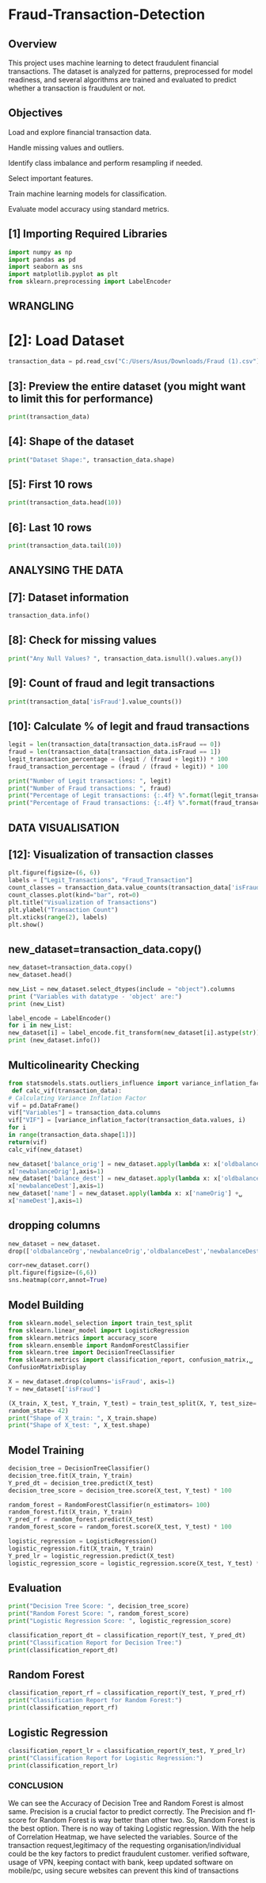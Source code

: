 # Fraud-Transaction-Detection

## Overview
This project uses machine learning to detect fraudulent financial transactions. The dataset is analyzed for patterns, preprocessed for model readiness, and several algorithms are trained and evaluated to predict whether a transaction is fraudulent or not.

## Objectives
Load and explore financial transaction data.

Handle missing values and outliers.

Identify class imbalance and perform resampling if needed.

Select important features.

Train machine learning models for classification.

Evaluate model accuracy using standard metrics.

## [1] Importing Required Libraries
````python
import numpy as np
import pandas as pd
import seaborn as sns
import matplotlib.pyplot as plt
from sklearn.preprocessing import LabelEncoder
````
## WRANGLING
# [2]: Load Dataset
````python
transaction_data = pd.read_csv("C:/Users/Asus/Downloads/Fraud (1).csv")
````
## [3]: Preview the entire dataset (you might want to limit this for performance)
````python
print(transaction_data)
````

## [4]: Shape of the dataset
````python
print("Dataset Shape:", transaction_data.shape)
````

## [5]: First 10 rows
````python
print(transaction_data.head(10))
````

## [6]: Last 10 rows
````python
print(transaction_data.tail(10))
````
## ANALYSING THE DATA
## [7]: Dataset information
````python
transaction_data.info()
````

## [8]: Check for missing values
````python
print("Any Null Values? ", transaction_data.isnull().values.any())
````

## [9]: Count of fraud and legit transactions
````python
print(transaction_data['isFraud'].value_counts())
````
## [10]: Calculate % of legit and fraud transactions
````python
legit = len(transaction_data[transaction_data.isFraud == 0])
fraud = len(transaction_data[transaction_data.isFraud == 1])
legit_transaction_percentage = (legit / (fraud + legit)) * 100
fraud_transaction_percentage = (fraud / (fraud + legit)) * 100

print("Number of Legit transactions: ", legit)
print("Number of Fraud transactions: ", fraud)
print("Percentage of Legit transactions: {:.4f} %".format(legit_transaction_percentage))
print("Percentage of Fraud transactions: {:.4f} %".format(fraud_transaction_percentage))
````
## DATA VISUALISATION
## [12]: Visualization of transaction classes
````python
plt.figure(figsize=(6, 6))
labels = ["Legit_Transactions", "Fraud_Transaction"]
count_classes = transaction_data.value_counts(transaction_data['isFraud'], sort=True)
count_classes.plot(kind="bar", rot=0)
plt.title("Visualization of Transactions")
plt.ylabel("Transaction Count")
plt.xticks(range(2), labels)
plt.show()
````
## new_dataset=transaction_data.copy()
````python
new_dataset=transaction_data.copy()
new_dataset.head()
````
````python
new_List = new_dataset.select_dtypes(include = "object").columns
print ("Variables with datatype - 'object' are:")
print (new_List)
````
````python
label_encode = LabelEncoder()
for i in new_List:
new_dataset[i] = label_encode.fit_transform(new_dataset[i].astype(str))
print (new_dataset.info())
````
## Multicolinearity Checking
````python
from statsmodels.stats.outliers_influence import variance_inflation_factor
 def calc_vif(transaction_data):
# Calculating Variance Inflation Factor
vif = pd.DataFrame()
vif["Variables"] = transaction_data.columns
vif["VIF"] = [variance_inflation_factor(transaction_data.values, i)
for i
in range(transaction_data.shape[1])]
return(vif)
calc_vif(new_dataset)
````
````python
new_dataset['balance_orig'] = new_dataset.apply(lambda x: x['oldbalanceOrg'] -␣
x['newbalanceOrig'],axis=1)
new_dataset['balance_dest'] = new_dataset.apply(lambda x: x['oldbalanceDest'] -␣
x['newbalanceDest'],axis=1)
new_dataset['name'] = new_dataset.apply(lambda x: x['nameOrig'] +␣
x['nameDest'],axis=1)
````
## dropping columns
````python
new_dataset = new_dataset.
drop(['oldbalanceOrg','newbalanceOrig','oldbalanceDest','newbalanceDest','nameOrig','nameDest'],calc_vif(new_dataset)
````
````python
corr=new_dataset.corr()
plt.figure(figsize=(6,6))
sns.heatmap(corr,annot=True)
````
## Model Building
````python
from sklearn.model_selection import train_test_split
from sklearn.linear_model import LogisticRegression
from sklearn.metrics import accuracy_score
from sklearn.ensemble import RandomForestClassifier
from sklearn.tree import DecisionTreeClassifier
from sklearn.metrics import classification_report, confusion_matrix,␣
ConfusionMatrixDisplay

X = new_dataset.drop(columns='isFraud', axis=1)
Y = new_dataset['isFraud']

(X_train, X_test, Y_train, Y_test) = train_test_split(X, Y, test_size= 0.3,␣
random_state= 42)
print("Shape of X_train: ", X_train.shape)
print("Shape of X_test: ", X_test.shape)
````
## Model Training
````python
decision_tree = DecisionTreeClassifier()
decision_tree.fit(X_train, Y_train)
Y_pred_dt = decision_tree.predict(X_test)
decision_tree_score = decision_tree.score(X_test, Y_test) * 100

random_forest = RandomForestClassifier(n_estimators= 100)
random_forest.fit(X_train, Y_train)
Y_pred_rf = random_forest.predict(X_test)
random_forest_score = random_forest.score(X_test, Y_test) * 100

logistic_regression = LogisticRegression()
logistic_regression.fit(X_train, Y_train)
Y_pred_lr = logistic_regression.predict(X_test)
logistic_regression_score = logistic_regression.score(X_test, Y_test) * 100

````

## Evaluation
````python
print("Decision Tree Score: ", decision_tree_score)
print("Random Forest Score: ", random_forest_score)
print("Logistic Regression Score: ", logistic_regression_score)

classification_report_dt = classification_report(Y_test, Y_pred_dt)
print("Classification Report for Decision Tree:")
print(classification_report_dt)
````
## Random Forest
````python
classification_report_rf = classification_report(Y_test, Y_pred_rf)
print("Classification Report for Random Forest:")
print(classification_report_rf)
````
## Logistic Regression
````python
classification_report_lr = classification_report(Y_test, Y_pred_lr)
print("Classification Report for Logistic Regression:")
print(classification_report_lr)
````

### CONCLUSION 
We can see the Accuracy of Decision Tree and Random Forest is almost same.
Precision is a crucial factor to predict correctly. The Precision and f1-score for Random Forest
is way better than other two. So, Random Forest is the best option. There is no way of taking
Logistic regression.
With the help of Correlation Heatmap, we have selected the variables.
Source of the transaction request,legitimacy of the requesting
organisation/individual could be the key factors to predict fraudulent customer.
verified software, usage of VPN, keeping contact with bank, keep updated
software on mobile/pc, using secure websites can prevent this kind of transactions




